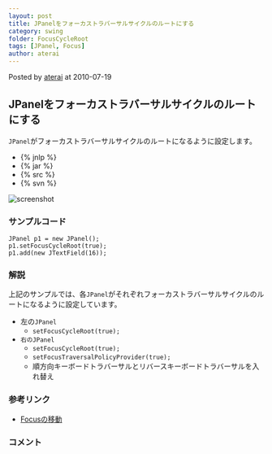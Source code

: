 ```yaml
---
layout: post
title: JPanelをフォーカストラバーサルサイクルのルートにする
category: swing
folder: FocusCycleRoot
tags: [JPanel, Focus]
author: aterai
---
```


Posted by [aterai](http://terai.xrea.jp/aterai.html) at 2010-07-19

## JPanelをフォーカストラバーサルサイクルのルートにする
`JPanel`がフォーカストラバーサルサイクルのルートになるように設定します。

- {% jnlp %}
- {% jar %}
- {% src %}
- {% svn %}

<!-- dummy comment line for breaking list -->

![screenshot](https://lh4.googleusercontent.com/_9Z4BYR88imo/TQTNCX36INI/AAAAAAAAAaI/xunzBpsDJLk/s800/FocusCycleRoot.png)

### サンプルコード
<pre class="prettyprint"><code>JPanel p1 = new JPanel();
p1.setFocusCycleRoot(true);
p1.add(new JTextField(16));
</code></pre>

### 解説
上記のサンプルでは、各`JPanel`がそれぞれフォーカストラバーサルサイクルのルートになるように設定しています。

- 左の`JPanel`
    - `setFocusCycleRoot(true);`
- `右のJPanel`
    - `setFocusCycleRoot(true);`
    - `setFocusTraversalPolicyProvider(true);`
    - 順方向キーボードトラバーサルとリバースキーボードトラバーサルを入れ替え

<!-- dummy comment line for breaking list -->

### 参考リンク
- [Focusの移動](http://terai.xrea.jp/Swing/FocusTraversal.html)

<!-- dummy comment line for breaking list -->

### コメント

